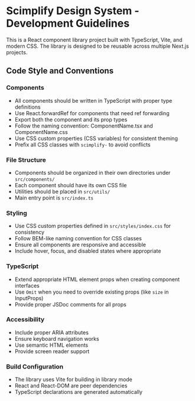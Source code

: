 <!-- Use this file to provide workspace-specific custom instructions to Copilot. For more details, visit https://code.visualstudio.com/docs/copilot/copilot-customization#_use-a-githubcopilotinstructionsmd-file -->

# Scimplify Design System - Development Guidelines

This is a React component library project built with TypeScript, Vite, and modern CSS. The library is designed to be reusable across multiple Next.js projects.

## Code Style and Conventions

### Components
- All components should be written in TypeScript with proper type definitions
- Use React.forwardRef for components that need ref forwarding
- Export both the component and its prop types
- Follow the naming convention: ComponentName.tsx and ComponentName.css
- Use CSS custom properties (CSS variables) for consistent theming
- Prefix all CSS classes with `scimplify-` to avoid conflicts

### File Structure
- Components should be organized in their own directories under `src/components/`
- Each component should have its own CSS file
- Utilities should be placed in `src/utils/`
- Main entry point is `src/index.ts`

### Styling
- Use CSS custom properties defined in `src/styles/index.css` for consistency
- Follow BEM-like naming convention for CSS classes
- Ensure all components are responsive and accessible
- Include hover, focus, and disabled states where appropriate

### TypeScript
- Extend appropriate HTML element props when creating component interfaces
- Use `Omit` when you need to override existing props (like `size` in InputProps)
- Provide proper JSDoc comments for all props

### Accessibility
- Include proper ARIA attributes
- Ensure keyboard navigation works
- Use semantic HTML elements
- Provide screen reader support

### Build Configuration
- The library uses Vite for building in library mode
- React and React-DOM are peer dependencies
- TypeScript declarations are generated automatically
